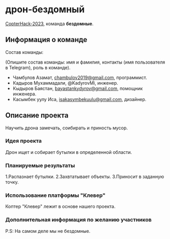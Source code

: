 # дрон-бездомный

[CopterHack-2023](copterhack2023.md), команда **бездомные**.

## Информация о команде

Состав команды:

(Опишите состав команды: имя и фамилия, контакты (имя пользователя в Telegram), роль в команде).

* Чамбулов Азамат, chambulov2019@gmail.com, программист.
* Кадыров Мухаммадали, @KadyrovMi, инженер.
* Кыдыров Баястан, bayastankydyrov@gmail.com, помощник инженера.
* Касымбек уулу Иса, isakasymbekuulu@gmail.com, дизайнер.

## Описание проекта

Научить дрона замечать, соибирать и приность мусор.

### Идея проекта

Дрон ищет и собирает бутылки в определенной области.

### Планируемые результаты

1.Распазнает бутылки.
2.Захвтатывает объекты.
3.Приносит в заданную точку.

### Использование платформы "Клевер"

Коптер "Клевер" лежит в основе нашего проекта.

### Дополнительная информация по желанию участников

P.S:
На самом деле мы не бездомные.

